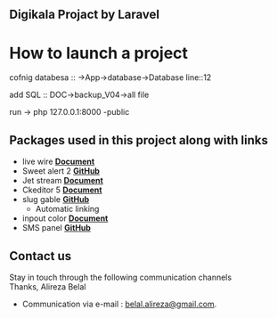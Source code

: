 ## Digikala Projact by Laravel

# How to launch a project
cofnig databesa :: ->App->database->Database line::12

add SQL :: DOC->backup_V04->all file 

run -> php 127.0.0.1:8000 -public

## Packages used in this project along with links

- live wire **[Document](https://laravel-livewire.com/)**
- Sweet alert 2 **[GitHub](https://sweetalert2.github.io/)**
- Jet stream **[Document](https://jetstream.laravel.com/2.x/installation.html)**
- Ckeditor 5 **[Document](https://ckeditor.com/docs/ckeditor5/latest/builds/guides/quick-start.html)**
- slug gable **[GitHub](https://github.com/cviebrock/eloquent-sluggable)**
  - Automatic linking
- inpout color **[Document](https://jscolor.com/)**
- SMS panel **[GitHub](https://github.com/kavenegar/kavenegar-php)**

    
## Contact us
Stay in touch through the following communication channels
<br>
Thanks, Alireza Belal

- Communication via e-mail :  [belal.alireza@gmail.com](mailto:belal.alireza@gmail.com).
